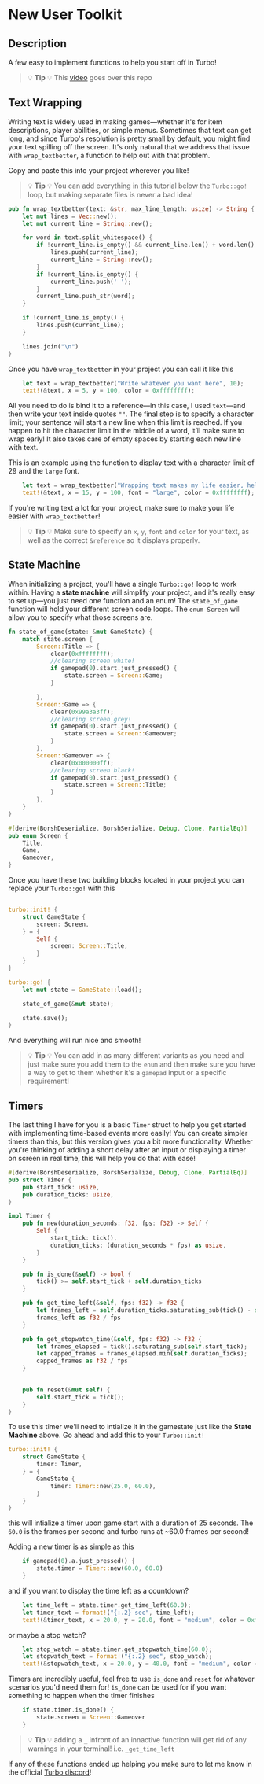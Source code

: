 # New User Toolkit

## Description

A few easy to implement functions to help you start off in Turbo!

>💡 **Tip** 💡 This [video](https://youtu.be/g6EFmxjdR_o) goes over this repo

## Text Wrapping

Writing text is widely used in making games—whether it's for item descriptions, player abilities, or simple menus. Sometimes that text can get long, and since Turbo's resolution is pretty small by default, you might find your text spilling off the screen. It's only natural that we address that issue with `wrap_textbetter`, a function to help out with that problem.

Copy and paste this into your project wherever you like!

>💡 **Tip** 💡 You can add everything in this tutorial below the `Turbo::go!` loop, but making separate files is never a bad idea!

```rust
pub fn wrap_textbetter(text: &str, max_line_length: usize) -> String {
    let mut lines = Vec::new();
    let mut current_line = String::new();

    for word in text.split_whitespace() {
        if !current_line.is_empty() && current_line.len() + word.len() + 1 > max_line_length {
            lines.push(current_line);
            current_line = String::new();
        }
        if !current_line.is_empty() {
            current_line.push(' ');
        }
        current_line.push_str(word);
    }

    if !current_line.is_empty() {
        lines.push(current_line);
    }

    lines.join("\n")
}
```

Once you have `wrap_textbetter` in your project you can call it like this

```rust
    let text = wrap_textbetter("Write whatever you want here", 10);
    text!(&text, x = 5, y = 100, color = 0xffffffff);
```

All you need to do is bind it to a reference—in this case, I used `text`—and then write your text inside quotes `""`. The final step is to specify a character limit; your sentence will start a new line when this limit is reached. If you happen to hit the character limit in the middle of a word, it’ll make sure to wrap early! It also takes care of empty spaces by starting each new line with text.

This is an example using the function to display text with a character limit of 29 and the `large` font.


```rust
    let text = wrap_textbetter("Wrapping text makes my life easier, hello world!", 29);
    text!(&text, x = 15, y = 100, font = "large", color = 0xffffffff); 
```
If you're writing text a lot for your project, make sure to make your life easier with `wrap_textbetter`!

>💡 **Tip** 💡 Make sure to specify an `x`, `y`, `font` and `color` for your text, as well as the correct `&reference` so it displays properly.

## State Machine

When initializing a project, you'll have a single `Turbo::go!` loop to work within. Having a **state machine** will simplify your project, and it's really easy to set up—you just need one function and an enum! The `state_of_game` function will hold your different screen code loops. The `enum Screen` will allow you to specify what those screens are.


```rust
fn state_of_game(state: &mut GameState) {
    match state.screen {
        Screen::Title => {
            clear(0xffffffff);
            //clearing screen white!
            if gamepad(0).start.just_pressed() {
                state.screen = Screen::Game;
            }

        },
        Screen::Game => {
            clear(0x99a3a3ff);
            //clearing screen grey!
            if gamepad(0).start.just_pressed() {
                state.screen = Screen::Gameover;
            }
        },
        Screen::Gameover => {
            clear(0x000000ff);
            //clearing screen black!
            if gamepad(0).start.just_pressed() {
                state.screen = Screen::Title;
            }
        },
    }
}

#[derive(BorshDeserialize, BorshSerialize, Debug, Clone, PartialEq)]
pub enum Screen {
    Title,
    Game,
    Gameover,
}
```

Once you have these two building blocks located in your project you can replace your `Turbo::go!` with this

```rust

turbo::init! {
    struct GameState {
        screen: Screen,
    } = {
        Self {
            screen: Screen::Title,
        }
    }
}

turbo::go! {
    let mut state = GameState::load();

    state_of_game(&mut state); 

    state.save();
}
```

And everything will run nice and smooth!

>💡 **Tip** 💡 You can add in as many different variants as you need and just make sure you add them to the `enum` and then make sure you have a way to get to them whether it's a `gamepad` input or a specific requirement!

## Timers 

The last thing I have for you is a basic `Timer` struct to help you get started with implementing time-based events more easily! You can create simpler timers than this, but this version gives you a bit more functionality. Whether you're thinking of adding a short delay after an input or displaying a timer on screen in real time, this will help you do that with ease!

```rust
#[derive(BorshDeserialize, BorshSerialize, Debug, Clone, PartialEq)]
pub struct Timer {
    pub start_tick: usize,
    pub duration_ticks: usize,
}

impl Timer {
    pub fn new(duration_seconds: f32, fps: f32) -> Self {
        Self {
            start_tick: tick(),
            duration_ticks: (duration_seconds * fps) as usize,
        }
    }

    pub fn is_done(&self) -> bool {
        tick() >= self.start_tick + self.duration_ticks
    }

    pub fn get_time_left(&self, fps: f32) -> f32 {
        let frames_left = self.duration_ticks.saturating_sub(tick() - self.start_tick);
        frames_left as f32 / fps
    }

    pub fn get_stopwatch_time(&self, fps: f32) -> f32 {
        let frames_elapsed = tick().saturating_sub(self.start_tick);
        let capped_frames = frames_elapsed.min(self.duration_ticks);
        capped_frames as f32 / fps
    }
    

    pub fn reset(&mut self) {
        self.start_tick = tick();
    }
}
```

To use this timer we'll need to intialize it in the gamestate just like the **State Machine** above. Go ahead and add this to your `Turbo::init!`

```rust
turbo::init! {
    struct GameState {
        timer: Timer,
    } = {
        GameState {
            timer: Timer::new(25.0, 60.0),
        }
    }
}
```
this will intialize a timer upon game start with a duration of 25 seconds. The `60.0` is the frames per second and turbo runs at ~60.0 frames per second!

Adding a new timer is as simple as this

```rust
    if gamepad(0).a.just_pressed() {
        state.timer = Timer::new(60.0, 60.0)
    }
```

and if you want to display the time left as a countdown?

```rust
    let time_left = state.timer.get_time_left(60.0);
    let timer_text = format!("{:.2} sec", time_left);
    text!(&timer_text, x = 20.0, y = 20.0, font = "medium", color = 0xff0000ff);
```

or maybe a stop watch?

```rust
    let stop_watch = state.timer.get_stopwatch_time(60.0);
    let stopwatch_text = format!("{:.2} sec", stop_watch);
    text!(&stopwatch_text, x = 20.0, y = 40.0, font = "medium", color = 0xff0000ff);
```

Timers are incredibly useful, feel free to use `is_done` and `reset` for whatever scenarios you'd need them for! `is_done` can be used for if you want something to happen when the timer finishes

```rust
    if state.timer.is_done() {
        state.screen = Screen::Gameover
    }
```
>💡 **Tip** 💡 adding a `_` infront of an innactive function will get rid of any warnings in your terminal! i.e. `_get_time_left`

If any of these functions ended up helping you make sure to let me know in the official [Turbo discord](https://discord.gg/V5YWWvQvKW)!







